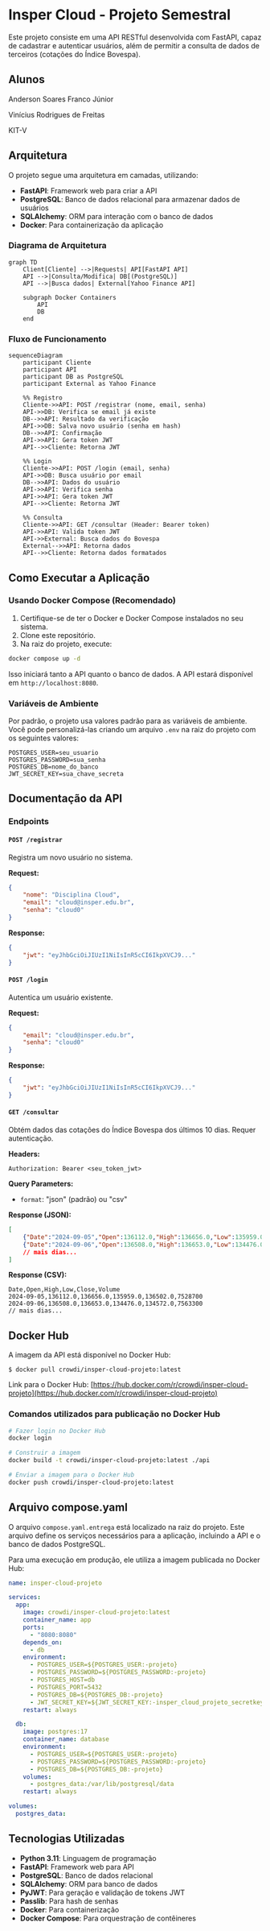 # Insper Cloud - Projeto Semestral

Este projeto consiste em uma API RESTful desenvolvida com FastAPI, capaz de cadastrar e autenticar usuários, além de permitir a consulta de dados de terceiros (cotações do Índice Bovespa).

## Alunos

Anderson Soares Franco Júnior

Vinícius Rodrigues de Freitas

KIT-V

## Arquitetura

O projeto segue uma arquitetura em camadas, utilizando:

- **FastAPI**: Framework web para criar a API
- **PostgreSQL**: Banco de dados relacional para armazenar dados de usuários
- **SQLAlchemy**: ORM para interação com o banco de dados
- **Docker**: Para containerização da aplicação

### Diagrama de Arquitetura

```mermaid
graph TD
    Client[Cliente] -->|Requests| API[FastAPI API]
    API -->|Consulta/Modifica| DB[(PostgreSQL)]
    API -->|Busca dados| External[Yahoo Finance API]
    
    subgraph Docker Containers
        API
        DB
    end
```

### Fluxo de Funcionamento

```mermaid
sequenceDiagram
    participant Cliente
    participant API
    participant DB as PostgreSQL
    participant External as Yahoo Finance

    %% Registro
    Cliente->>API: POST /registrar (nome, email, senha)
    API->>DB: Verifica se email já existe
    DB-->>API: Resultado da verificação
    API->>DB: Salva novo usuário (senha em hash)
    DB-->>API: Confirmação
    API->>API: Gera token JWT
    API-->>Cliente: Retorna JWT

    %% Login
    Cliente->>API: POST /login (email, senha)
    API->>DB: Busca usuário por email
    DB-->>API: Dados do usuário
    API->>API: Verifica senha
    API->>API: Gera token JWT
    API-->>Cliente: Retorna JWT

    %% Consulta
    Cliente->>API: GET /consultar (Header: Bearer token)
    API->>API: Valida token JWT
    API->>External: Busca dados do Bovespa
    External-->>API: Retorna dados
    API-->>Cliente: Retorna dados formatados
```

## Como Executar a Aplicação

### Usando Docker Compose (Recomendado)

1. Certifique-se de ter o Docker e Docker Compose instalados no seu sistema.
2. Clone este repositório.
3. Na raiz do projeto, execute:

```bash
docker compose up -d
```

Isso iniciará tanto a API quanto o banco de dados. A API estará disponível em `http://localhost:8080`.

### Variáveis de Ambiente

Por padrão, o projeto usa valores padrão para as variáveis de ambiente. Você pode personalizá-las criando um arquivo `.env` na raiz do projeto com os seguintes valores:

```
POSTGRES_USER=seu_usuario
POSTGRES_PASSWORD=sua_senha
POSTGRES_DB=nome_do_banco
JWT_SECRET_KEY=sua_chave_secreta
```

## Documentação da API

### Endpoints

#### `POST /registrar`

Registra um novo usuário no sistema.

**Request:**
```json
{
    "nome": "Disciplina Cloud",
    "email": "cloud@insper.edu.br",
    "senha": "cloud0"
}
```

**Response:**
```json
{
    "jwt": "eyJhbGciOiJIUzI1NiIsInR5cCI6IkpXVCJ9..."
}
```

#### `POST /login`

Autentica um usuário existente.

**Request:**
```json
{
    "email": "cloud@insper.edu.br",
    "senha": "cloud0"
}
```

**Response:**
```json
{
    "jwt": "eyJhbGciOiJIUzI1NiIsInR5cCI6IkpXVCJ9..."
}
```

#### `GET /consultar`

Obtém dados das cotações do Índice Bovespa dos últimos 10 dias. Requer autenticação.

**Headers:**
```
Authorization: Bearer <seu_token_jwt>
```

**Query Parameters:**
- `format`: "json" (padrão) ou "csv"

**Response (JSON):**
```json
[
    {"Date":"2024-09-05","Open":136112.0,"High":136656.0,"Low":135959.0,"Close":136502.0,"Volume":7528700},
    {"Date":"2024-09-06","Open":136508.0,"High":136653.0,"Low":134476.0,"Close":134572.0,"Volume":7563300},
    // mais dias...
]
```

**Response (CSV):**
```
Date,Open,High,Low,Close,Volume
2024-09-05,136112.0,136656.0,135959.0,136502.0,7528700
2024-09-06,136508.0,136653.0,134476.0,134572.0,7563300
// mais dias...
```

## Docker Hub

A imagem da API está disponível no Docker Hub:

```
$ docker pull crowdi/insper-cloud-projeto:latest
```

Link para o Docker Hub: [https://hub.docker.com/r/crowdi/insper-cloud-projeto](https://hub.docker.com/r/crowdi/insper-cloud-projeto)

### Comandos utilizados para publicação no Docker Hub

```bash
# Fazer login no Docker Hub
docker login

# Construir a imagem
docker build -t crowdi/insper-cloud-projeto:latest ./api

# Enviar a imagem para o Docker Hub
docker push crowdi/insper-cloud-projeto:latest
```

## Arquivo compose.yaml

O arquivo `compose.yaml.entrega` está localizado na raiz do projeto. Este arquivo define os serviços necessários para a aplicação, incluindo a API e o banco de dados PostgreSQL.

Para uma execução em produção, ele utiliza a imagem publicada no Docker Hub:

```yaml
name: insper-cloud-projeto

services:
  app:
    image: crowdi/insper-cloud-projeto:latest
    container_name: app
    ports:
      - "8080:8080"
    depends_on:
      - db
    environment:
      - POSTGRES_USER=${POSTGRES_USER:-projeto}
      - POSTGRES_PASSWORD=${POSTGRES_PASSWORD:-projeto}
      - POSTGRES_HOST=db
      - POSTGRES_PORT=5432
      - POSTGRES_DB=${POSTGRES_DB:-projeto}
      - JWT_SECRET_KEY=${JWT_SECRET_KEY:-insper_cloud_projeto_secretkey}
    restart: always

  db:
    image: postgres:17
    container_name: database
    environment:
      - POSTGRES_USER=${POSTGRES_USER:-projeto}
      - POSTGRES_PASSWORD=${POSTGRES_PASSWORD:-projeto}
      - POSTGRES_DB=${POSTGRES_DB:-projeto}
    volumes:
      - postgres_data:/var/lib/postgresql/data
    restart: always

volumes:
  postgres_data:
```

## Tecnologias Utilizadas

- **Python 3.11**: Linguagem de programação
- **FastAPI**: Framework web para API
- **PostgreSQL**: Banco de dados relacional
- **SQLAlchemy**: ORM para banco de dados
- **PyJWT**: Para geração e validação de tokens JWT
- **Passlib**: Para hash de senhas
- **Docker**: Para containerização
- **Docker Compose**: Para orquestração de contêineres 